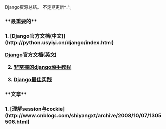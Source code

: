 Django资源总结。
不定期更新^_^。

<h3>**最重要的**<h3>  
1. [Django官方文档(中文)](http://python.usyiyi.cn/django/index.html)  

   [Django官方文档(英文)](https://www.djangoproject.com/)  

2.  [非常棒的django动手教程](http://www.tangowithdjango.com/)  

3. [Django最佳实践](https://www.twoscoopspress.com/products/two-scoops-of-django-1-6)  


<h3>**文章**<h3>   
1. [理解session与cookie](http://www.cnblogs.com/shiyangxt/archive/2008/10/07/1305506.html)
